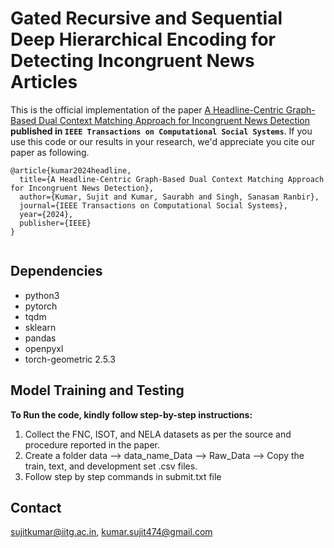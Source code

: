 # Gated Recursive and Sequential Deep Hierarchical Encoding for Detecting Incongruent News Articles


This is the official implementation of the paper [A Headline-Centric Graph-Based Dual Context
Matching Approach for Incongruent News Detection]([https://ieeexplore.ieee.org/document/10057036](https://ieeexplore.ieee.org/abstract/document/10509576)) **published in ```IEEE Transactions on Computational Social Systems```**. If you use this code or our results in your research, we'd appreciate you cite our paper as following.

```
@article{kumar2024headline,
  title={A Headline-Centric Graph-Based Dual Context Matching Approach for Incongruent News Detection},
  author={Kumar, Sujit and Kumar, Saurabh and Singh, Sanasam Ranbir},
  journal={IEEE Transactions on Computational Social Systems},
  year={2024},
  publisher={IEEE}
}


```
## Dependencies

* python3
* pytorch
* tqdm
* sklearn
* pandas
* openpyxl
* torch-geometric 2.5.3 

## Model Training and Testing
 **To Run the code, kindly follow step-by-step instructions:**
1. Collect the FNC, ISOT, and NELA datasets as per the source and procedure reported in the paper.
2. Create a folder data --> data_name_Data --> Raw_Data --> Copy the train, text, and development set .csv files.
3. Follow step by step commands in submit.txt file

## Contact
sujitkumar@iitg.ac.in, kumar.sujit474@gmail.com
